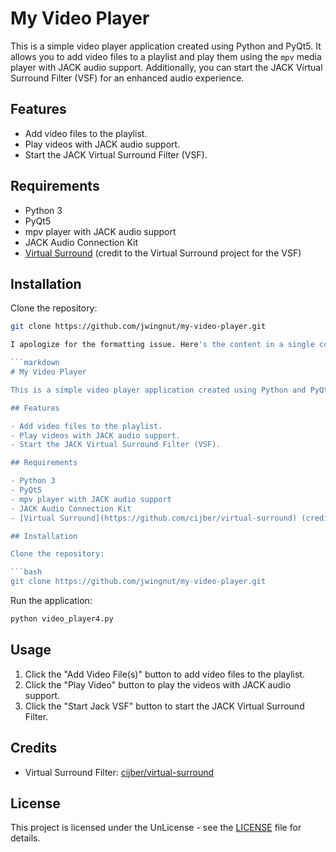 # My Video Player

This is a simple video player application created using Python and PyQt5. It allows you to add video files to a playlist and play them using the `mpv` media player with JACK audio support. Additionally, you can start the JACK Virtual Surround Filter (VSF) for an enhanced audio experience.

## Features

- Add video files to the playlist.
- Play videos with JACK audio support.
- Start the JACK Virtual Surround Filter (VSF).

## Requirements

- Python 3
- PyQt5
- mpv player with JACK audio support
- JACK Audio Connection Kit
- [Virtual Surround](https://github.com/cijber/virtual-surround) (credit to the Virtual Surround project for the VSF)

## Installation

Clone the repository:

```bash
git clone https://github.com/jwingnut/my-video-player.git

I apologize for the formatting issue. Here's the content in a single code block:

```markdown
# My Video Player

This is a simple video player application created using Python and PyQt5. It allows you to add video files to a playlist and play them using the `mpv` media player with JACK audio support. Additionally, you can start the JACK Virtual Surround Filter (VSF) for an enhanced audio experience.

## Features

- Add video files to the playlist.
- Play videos with JACK audio support.
- Start the JACK Virtual Surround Filter (VSF).

## Requirements

- Python 3
- PyQt5
- mpv player with JACK audio support
- JACK Audio Connection Kit
- [Virtual Surround](https://github.com/cijber/virtual-surround) (credit to the Virtual Surround project for the VSF)

## Installation

Clone the repository:

```bash
git clone https://github.com/jwingnut/my-video-player.git
```

Run the application:

```bash
python video_player4.py
```

## Usage

1. Click the "Add Video File(s)" button to add video files to the playlist.
2. Click the "Play Video" button to play the videos with JACK audio support.
3. Click the "Start Jack VSF" button to start the JACK Virtual Surround Filter.

## Credits

- Virtual Surround Filter: [cijber/virtual-surround](https://github.com/cijber/virtual-surround)

## License

This project is licensed under the UnLicense - see the [LICENSE](LICENSE) file for details.
```

